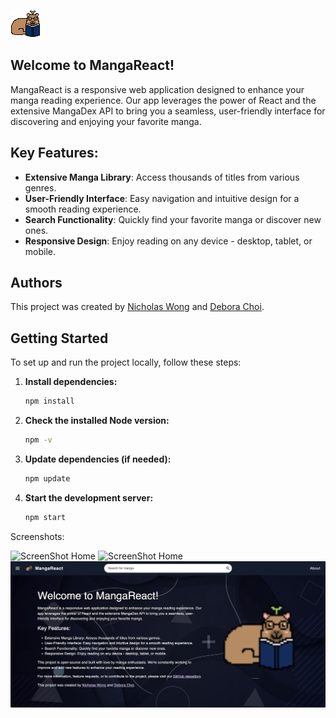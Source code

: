![MangaReact Logo](./public/readme_logo.png)

## Welcome to MangaReact!

MangaReact is a responsive web application designed to enhance your manga reading experience. Our app leverages the power of React and the extensive MangaDex API to bring you a seamless, user-friendly interface for discovering and enjoying your favorite manga.

## Key Features:
- **Extensive Manga Library**: Access thousands of titles from various genres.
- **User-Friendly Interface**: Easy navigation and intuitive design for a smooth reading experience.
- **Search Functionality**: Quickly find your favorite manga or discover new ones.
- **Responsive Design**: Enjoy reading on any device - desktop, tablet, or mobile.

## Authors
This project was created by [Nicholas Wong](https://www.linkedin.com/in/nicholas-wong-110b2b231/) and [Debora Choi](https://www.linkedin.com/in/debora-choi-759b221a9/).

## Getting Started

To set up and run the project locally, follow these steps:

1. **Install dependencies:**
   ```bash
   npm install
   ```
2. **Check the installed Node version:**
   ```bash
   npm -v
   ```
3. **Update dependencies (if needed):**
   ```bash
   npm update
   ```
4. **Start the development server:**
   ```bash
   npm start
   ```

Screenshots:

![ScreenShot Home](./src/images/ss_home.png)
![ScreenShot Home](./src/images/ss_recentlyadded.png)
![ScreenShot Home](./src/images/ss_about.png)
